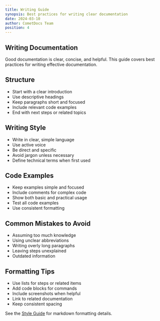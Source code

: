 ```yaml
---
title: Writing Guide
synopsis: Best practices for writing clear documentation
date: 2024-03-10
author: CometDocs Team
position: 4
---
```


## Writing Documentation

Good documentation is clear, concise, and helpful. This guide covers best practices for writing effective documentation.

## Structure

- Start with a clear introduction
- Use descriptive headings
- Keep paragraphs short and focused
- Include relevant code examples
- End with next steps or related topics

## Writing Style

- Write in clear, simple language
- Use active voice
- Be direct and specific
- Avoid jargon unless necessary
- Define technical terms when first used

## Code Examples

- Keep examples simple and focused
- Include comments for complex code
- Show both basic and practical usage
- Test all code examples
- Use consistent formatting

## Common Mistakes to Avoid

- Assuming too much knowledge
- Using unclear abbreviations
- Writing overly long paragraphs
- Leaving steps unexplained
- Outdated information

## Formatting Tips

- Use lists for steps or related items
- Add code blocks for commands
- Include screenshots when helpful
- Link to related documentation
- Keep consistent spacing

See the [Style Guide](/docs/templates/style-guide) for markdown formatting details. 